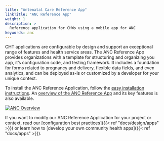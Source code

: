 ```yaml
---
title: "Antenatal Care Reference App"
linkTitle: "ANC Reference App"
weight: 1
description: >
  Reference application for CHWs using a mobile app for ANC
keywords: anc
---
```


CHT applications are configurable by design and support an exceptional range of features and health service areas. The ANC Reference App provides organizations with a template for structuring and organizing you app, it’s configuration code, and testing framework. It includes a foundation for forms related to pregnancy and delivery, flexible data fields, and even analytics, and can be deployed as-is or customized by a developer for your unique context. 

To install the ANC Reference Application, follow the [easy installation instructions](https://github.com/medic/cht-core/blob/master/INSTALL.md). An [overview of the ANC Reference App](anc-reference-app-overview.pdf) and its key features is also available.

[![ANC Overview](preview-anc-ref-app-overview.png)](anc-reference-app-overview.pdf)

If you want to modify our ANC Reference Application for your project or context, read our [configuration best practices]({{< ref "docs/design/apps" >}}) or learn how to [develop your own community health apps]({{< ref "docs/apps" >}}).
